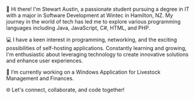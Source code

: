 <!--
**Jandalslap/Jandalslap** is a ✨ _special_ ✨ repository because its `README.md` (this file) appears on your GitHub profile.
-->

👋 Hi there! I'm Stewart Austin, a passionate student pursuing a degree in IT with a major in Software Development at Wintec in Hamilton, NZ. My journey in the world of tech has led me to explore various programming languages including Java, JavaScript, C#, HTML, and PHP.

💻 I have a keen interest in programming, networking, and the exciting possibilities of self-hosting applications. Constantly learning and growing, I'm enthusiastic about leveraging technology to create innovative solutions and enhance user experiences.

🔭 I’m currently working on a Windows Application for Livestock Management and Finances.

🌐 Let's connect, collaborate, and code together!

